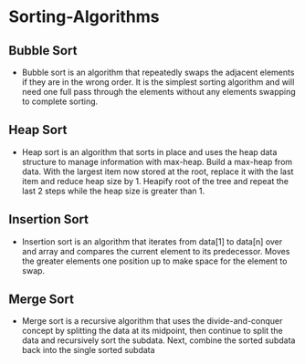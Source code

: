 # Sorting-Algorithms

## Bubble Sort
  - Bubble sort is an algorithm that repeatedly swaps the adjacent elements if they are in the wrong order. It is the simplest sorting algorithm and will need one full pass through the elements without any elements swapping to complete sorting. 
  
## Heap Sort
  - Heap sort is an algorithm that sorts in place and uses the heap data structure to manage information with max-heap. Build a max-heap from data. With the largest item now stored at the root, replace it with the last item and reduce heap size by 1. Heapify root of the tree and repeat the last 2 steps while the heap size is greater than 1.
  
## Insertion Sort
  - Insertion sort is an algorithm that iterates from data[1] to data[n] over and array and compares the current element to its predecessor. Moves the greater elements one position up to make space for the element to swap.
  
## Merge Sort
  - Merge sort is a recursive algorithm that uses the divide-and-conquer concept by splitting the data at its midpoint, then continue to split the data and recursively sort the subdata. Next, combine the sorted subdata back into the single sorted subdata

